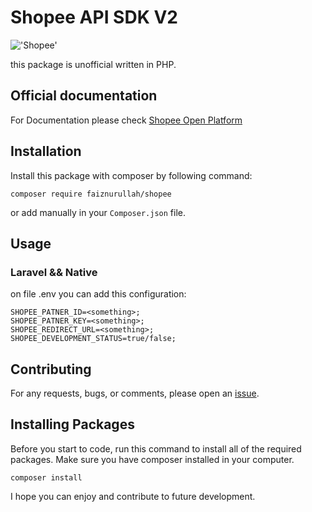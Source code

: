 # Shopee API SDK V2

 !['Shopee'](https://i.ibb.co.com/XSsTPkm/Laravel-Shopee-API-SDK-removebg-preview.png)
 
this package is unofficial written in PHP.

## Official documentation
For Documentation please check [Shopee Open Platform](https://open.shopee.com/developer-guide/4)

## Installation
Install this package with composer by following command:
```
composer require faiznurullah/shopee
```
or add manually in your ```Composer.json``` file.

## Usage 
### Laravel && Native
on file .env you can add this configuration:
```
SHOPEE_PATNER_ID=<something>;
SHOPEE_PATNER_KEY=<something>;
SHOPEE_REDIRECT_URL=<something>;
SHOPEE_DEVELOPMENT_STATUS=true/false;
```
  

## Contributing
For any requests, bugs, or comments, please open an [issue](https://github.com/Faiznurullah/shopee/issues).

## Installing Packages
Before you start to code, run this command to install all of the required packages. Make sure you have composer installed in your computer.
```
composer install
```
I hope you can enjoy and contribute to future development.
